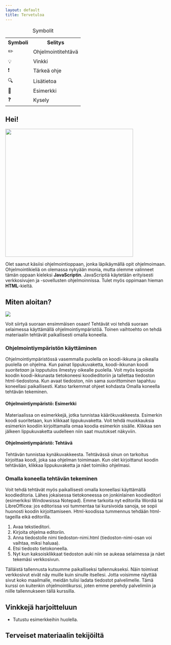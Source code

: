 ```yaml
---
layout: default
title: Tervetuloa
---
```

<table>
    <caption>Symbolit</caption>
		<tr><th>Symboli</th><th>Selitys</th></tr>
		<tr><td>✏️</td><td>Ohjelmointitehtävä</td></tr>
		<tr><td>💡</td><td>Vinkki</td></tr>
		<tr><td>❗</td><td>Tärkeä ohje</td></tr>
		<tr><td>🔍</td><td>Lisätietoa</td></tr>
		<tr><td>📜</td><td>Esimerkki</td></tr>
		<tr><td>❓</td><td>Kysely</td></tr>
</table>

## Hei!

<img src="https://www.mv.helsinki.fi/home/lawkaita/more/linkki/img/moi.webp" width="400" height="400" class="duckimg-float"/>

Olet saanut käsiisi ohjelmointioppaan, jonka läpikäymällä opit ohjelmoimaan. Ohjelmointikieliä on olemassa nykyään monia, mutta olemme valinneet tämän oppaan kieleksi **JavaScriptin**. JavaScriptiä käytetään erityisesti verkkosivujen ja -sovellusten ohjelmoinnissa. Tulet myös oppimaan hieman **HTML**-kieltä.

## Miten aloitan?
<img src="https://www.mv.helsinki.fi/home/lawkaita/more/linkki/img/new-tools.webp" class="duckimg-float"/>

Voit siirtyä suoraan ensimmäisen osaan! Tehtävät voi tehdä suoraan selaimessa käyttämällä ohjelmointiympäristöä. Toinen vaihtoehto on tehdä materiaalin tehtävät paikallisesti omalla koneella.

### Ohjelmointiympäristön käyttäminen

Ohjelmointiympäristössä vasemmalla puolella on koodi-ikkuna ja oikealla puolella on ohjelma. Kun painat lippukuvaketta, koodi-ikkunan koodi _suoritetaan_ ja lopputulos ilmestyy oikealle puolella. Voit myös kopioida koodin koodi-ikkunasta tietokoneesi koodieditoriin ja tallettaa tiedoston html-tiedostona. Kun avaat tiedoston, niin sama _suorittaminen_ tapahtuu koneellasi paikallisesti. Katso tarkemmat ohjeet kohdasta Omalla koneella tehtävän tekeminen.

#### Ohjelmointiympäristö: Esimerkki

Materiaalissa on esimerkkejä, jotka tunnistaa käärökuvakkeesta. Esimerkin koodi suoritetaan, kun klikkaat lippukuvaketta. Voit tehdä muokkauksia esimerkin koodiin kirjoittamalla omaa koodia esimerkin sisälle. Klikkaa sen jälkeen lippukuvaketta uudelleen niin saat muutokset näkyviin.

#### Ohjelmointiympäristö: Tehtävä

Tehtävän tunnistaa kynäkuvakkeesta. Tehtävässä sinun on tarkoitus kirjoittaa koodi, joka saa ohjelman toimimaan. Kun olet kirjoittanut koodin tehtävään, klikkaa lippukuvaketta ja näet toimiiko ohjelmasi.

### Omalla koneella tehtävän tekeminen

Voit tehdä tehtävät myös paikallisesti omalla koneellasi käyttämällä koodieditoria. Lähes jokaisessa tietokoneessa on jonkinlainen koodieditori (esimerkiksi Windowsissa Notepad). Emme tarkoita nyt editorilla Wordiä tai LibreOfficea: jos editorissa voi tummentaa tai kursivoida sanoja, se sopii huonosti koodin kirjoittamiseen. Html-koodissa tummennus tehdään html-tageilla eikä editorilla.

1. Avaa tekstieditori.
2. Kirjoita ohjelma editoriin.
3. Anna tiedostolle nimi tiedoston-nimi.html (tiedoston-nimi-osan voi vaihtaa, miksi haluaa).
4. Etsi tiedosto tietokoneella.
5. Nyt kun kaksoisklikkaat tiedoston auki niin se aukeaa selaimessa ja näet tekemäsi verkkosivun.

Tälläistä tallennusta kutsumme paikalliseksi tallennukseksi. Näin toimivat verkkosivut eivät näy muille kuin sinulle itsellesi. Jotta voisimme näyttää sivut koko maailmalle, meidän tulisi ladata tiedostot palvelimelle. Tämä kurssi on kuitenkin ohjelmointikurssi, joten emme perehdy palvelimiin ja niille tallennukseen tällä kurssilla.

## Vinkkejä harjoitteluun

* Tutustu esimerkkeihin huolella.

## Terveiset materiaalin tekijöiltä
